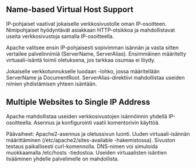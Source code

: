 ## Name-based Virtual Host Support
IP-pohjaiset vaativat jokaiselle verkkosivustolle oman IP-osoitteen. Nimipohjaiset hyödyntävät asiakkaan HTTP-otsikkoa ja mahdollistavat useita verkkosivustoja samalla IP-osoitteella.

Apache valitsee ensin IP-pohjaisesti sopivimman isännän ja vasta sitten vertailee palvelinnimiä (ServerName, ServerAlias).
Ensimmäinen määritelty virtuaali-isäntä toimii oletuksena, jos tarkkaa osumaa ei löydy.

Jokaiselle verkkotunnukselle luodaan <VirtualHost>-lohko, jossa määritellään ServerName ja DocumentRoot. ServerAlias-direktiivi mahdollistaa useiden nimien yhdistämisen yhteen isäntään.

## Multiple Websites to Single IP Address
Apache mahdollistaa useiden verkkosivustojen isännöinnin yhdellä IP-osoitteella.
Asennus ja konfigurointi vaatii komentorivin käyttöä.

Päävaiheet:
Apache2-asennus ja oletussivun luonti.
Uuden virtuaali-isännän määrittäminen (/etc/apache2/sites-available -hakemistossa).
Sivuston testaus paikallisesti curl-komennolla.
DNS-nimen voi simuloida muokkaamalla /etc/hosts -tiedostoa.
Useiden virtuaalisten isäntien lisääminen yhdelle palvelimelle on mahdollista.
